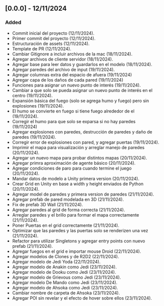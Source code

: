 ## [0.0.0] - 12/11/2024

### Added 

- Commit inicial del proyecto (12/11/2024).
- Primer commit del proyecto (12/11/2024).
- Estructuración de assets (12/11/2024).
- Template de PR (12/11/2024).
- Cambiar Gitignore a incluir archivos de la mac (18/11/2024).
- Agregar archivos de cliente servidor (18/11/2024).
- Agregar base para leer datos y guardarlos en el modelo (18/11/2024).
- Agregar paredes del archivo de input (19/11/2024).
- Agregar columnas extra del espacio de afuera (19/11/2024)
- Agregar capa de los daños de cada pared (19/11/2024)
- Funciones para asignar un nuevo punto de interés (19/11/2024).
- Cambiar a que solo se pueda asignar un nuevo punto de interés en el centro (19/11/2024).
- Expansión básica del fuego (solo se agrega humo y fuego) pero sin explosiones (19/11/2024).
- El humo se convierte en fuego si tiene fuego alrededor de el (19/11/2024).
- Corregir el humo para que solo se exparsa si no hay paredes (19/11/2024)
- Agregar explosiones con paredes, destrucción de paredes y daño de paredes (19/11/2024).
- Corregir error de explosiones con pared, y agregar puertas (19/11/2024).
- Imprimir el mapa para visualización y arreglar manejo de paredes (20/11/2024).
- Agregar un nuevo mapa para probar distintos mapas (20/11/2024).
- Agregar primra aproximación de agente básico (20/11/2024).
- Agregar condiciones de paro para cuando termine el juego (20/11/2024).
- Mandar datos de modelo a Unity primera version (20/11/2024).
- Crear Grid en Unity en base a width y height enviados de Python (20/11/2024).
- Agregar model de paredes y primera version de paredes (21/11/2024).
- Agregar prefab de pared modelada en 3D (21/11/2024).
- Fix de prefab 3D Wall (21/11/2024).
- Agregar paredes al grid de forma correcta (21/11/2024).
- Arreglar paredes y el brillo para formar el mapa correctamente (21/11/2024).
- Poner Puertas en el grid correctamente (21/11/2024).
- Optimizar que las paredes y las puertas solo se renderizen una vez (21/11/2024).
- Refactor para utilizar Singletons y agregar entry points con nuevo prefab (21/11/2024).
- Agregar fuegos en el grid e importar mouse Droid (22/11/2024).
- Agregar modelos de Clones y de R2D2 (22/11/2024).
- Agregar modelo de Jedi Yoda (22/11/2024).
- Agregar modelo de Anakin como Jedi (23/11/2024).
- Agregar modelo de Dooku como Jedi (23/11/2024).
- Agregar modelo de Grievous como Jedi (23/11/2024).
- Agregar modelo De Mando como Jedi (23/11/2024).
- Agregar modelo de Ahsoka como Jedi (23/11/2024).
- Cambiar nombre de carpeta de Ahsoka (23/11/2024).
- Agregar POI sin revelar y el efecto de hover sobre ellos (23/11/2024).